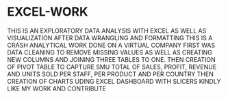 # EXCEL-WORK
THIS IS AN EXPLORATORY DATA ANALYSIS WITH EXCEL AS WELL AS VISUALIZATION AFTER DATA WRANGLING AND FORMATTING
THIS IS A CRASH ANALYTICAL WORK DONE ON A VIRTUAL COMPANY
FIRST WAS DATA CLEANING TO REMOVE MISSING VALUES AS WELL AS CREATING NEW COLUMNS AND JOINING THREE TABLES TO ONE.
THEN CREATION OF PIVOT TABLE TO CAPTURE SMU TOTAL OF   SALES, PROFIT, REVENUE AND UNITS SOLD PER STAFF, PER PRODUCT AND PER COUNTRY
THEN CREATION OF CHARTS UDING EXCEL DASHBOARD WITH SLICERS
KINDLY LIKE MY WORK AND CONTRIBUTE
